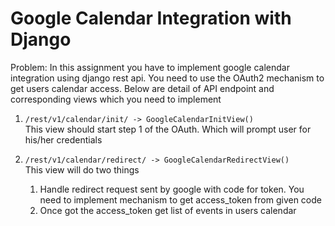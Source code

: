 # Google Calendar Integration with Django

Problem: In this assignment you have to implement google calendar
integration using django rest api. You need to use the OAuth2 mechanism to get users calendar access. Below are detail of API endpoint and corresponding views which you need to implement

1. ```/rest/v1/calendar/init/ -> GoogleCalendarInitView()```
<br />This view should start step 1 of the OAuth. Which will prompt user for his/her credentials

4. ```/rest/v1/calendar/redirect/ -> GoogleCalendarRedirectView()```
<br />This view will do two things
    1. Handle redirect request sent by google with code for token. You
need to implement mechanism to get access_token from given
code
    2. Once got the access_token get list of events in users calendar